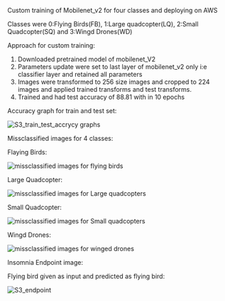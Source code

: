 
Custom training of Mobilenet_v2 for four classes and deploying on AWS 

Classes were 0:Flying Birds(FB), 1:Large quadcopter(LQ), 2:Small Quadcopter(SQ) and 3:Wingd Drones(WD)

Approach for custom training:

1. Downloaded pretrained model of mobilenet_V2
2. Parameters update were set to last layer of mobilenet_v2 only i:e classifier layer and retained all parameters
3. Images were transformed to 256 size images and cropped to 224 images and applied trained transforms and test transforms.
4. Trained and had test accuracy of 88.81 with in 10 epochs

Accuracy graph for train and test set:

![S3_train_test_accrycy graphs](https://user-images.githubusercontent.com/68057947/89715102-13a94f80-d9c1-11ea-8404-9189878c1603.JPG)

Missclassified images for 4 classes:

Flaying Birds:

![missclassified images for flying birds](https://user-images.githubusercontent.com/68057947/89715271-2f612580-d9c2-11ea-8e6d-cfbef5cde824.JPG)

Large Quadcopter:

![missclassified images for Large quadcopters](https://user-images.githubusercontent.com/68057947/89715276-3851f700-d9c2-11ea-925c-c5c9dd91bb0a.JPG)

Small Quadcopter:

![missclassified images for Small quadcopters](https://user-images.githubusercontent.com/68057947/89715283-3be57e00-d9c2-11ea-9c58-af97980a860e.JPG)

Wingd Drones:

![missclassified images for winged drones](https://user-images.githubusercontent.com/68057947/89715288-3f790500-d9c2-11ea-90d5-ed6fb2d88813.JPG)


Insomnia Endpoint image:

Flying bird given as input and predicted as flying bird:

![S3_endpoint](https://user-images.githubusercontent.com/68057947/89715733-6be25080-d9c5-11ea-9437-9b5cafe540b3.JPG)







